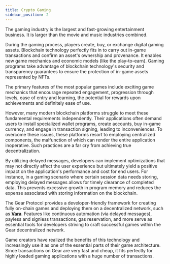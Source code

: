 ```yaml
---
title: Crypto Gaming
sidebar_position: 2
---
```


The gaming industry is the largest and fast-growing entertainment business. It is larger than the movie and music industries combined.

During the gaming process, players create, buy, or exchange digital gaming assets. Blockchain technology perfectly fits in to carry out in-game transactions and confirm an asset's ownership and provenance. It enables new game mechanics and economic models (like the play-to-earn). Gaming programs take advantage of blockchain technology's security and transparency guarantees to ensure the protection of in-game assets represented by NFTs.

The primary features of the most popular games include exciting game mechanics that encourage repeated engagement, progression through levels, ease of entry and learning, the potential for rewards upon achievements and definitely ease of use.

However, many modern blockchain platforms struggle to meet these fundamental requirements independently. Their applications often demand users to install specialized wallet programs, create accounts, buy in-game currency, and engage in transaction signing, leading to inconveniences. To overcome these issues, these platforms resort to employing centralized components, the malfunction of which can render the entire application inoperative. Such practices are a far cry from achieving true decentralization.

By utilizing delayed messages, developers can implement optimizations that may not directly affect the user experience but ultimately yield a positive impact on the application's performance and cost for end users. For instance, in a gaming scenario where certain session data needs storing, employing delayed messages allows for timely clearance of completed data. This prevents excessive growth in program memory and reduces the expense associated with storing information on the blockchain.

The Gear Protocol provides a developer-friendly framework for creating fully on-chain games and deploying them on a decentralized network, such as **[Vara](https://vara.network/)**. Features like continuous automation (via delayed messages), payless and signless transactions, gas reservation, and more serve as essential tools for developers striving to craft successful games within the Gear decentralized network.

Game creators have realized the benefits of this technology and increasingly use it as one of the essential parts of their game architecture. Since transactions on Gear are very fast and cheap, it fits perfectly for highly loaded gaming applications with a huge number of transactions.
